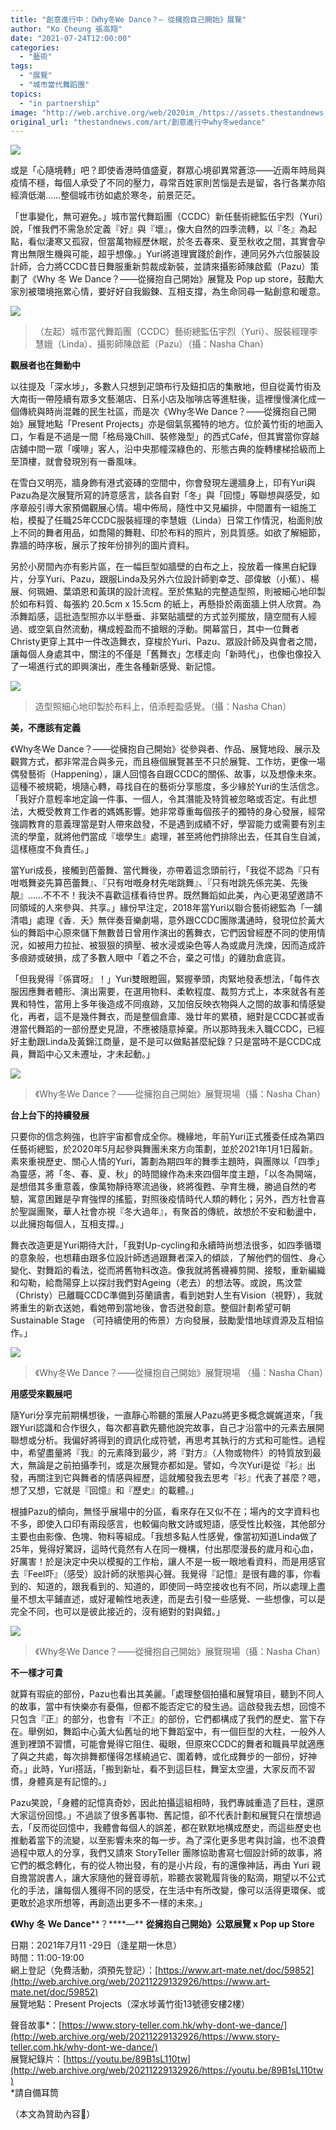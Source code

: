 ```yaml
---
title: "創意進行中：《Why冬We Dance？— 從擁抱自己開始》展覽"
author: "Ko Cheung 張高翔"
date: "2021-07-24T12:00:00"
categories:
  - "藝術"
tags:
  - "展覽"
  - "城市當代舞蹈團"
topics:
  - "in partnership"
image: "http://web.archive.org/web/2020im_/https://assets.thestandnews.com/media/photos/winterpng-16_jel1Gow.png"
original_url: "thestandnews.com/art/創意進行中why冬wedance"
---
```

![](http://web.archive.org/web/2020im_/https://assets.thestandnews.com/media/photos/winterpng-16_jel1Gow.png)

或是「心隨境轉」吧？即使香港時值盛夏，群眾心境卻異常蒼涼——近兩年時局與疫情不穩，每個人承受了不同的壓力，尋常百姓家則苦惱是去是留，各行各業亦陷經濟低潮……整個城市彷如處於寒冬，前景茫茫。

「世事變化，無可避免。」城市當代舞蹈團（CCDC）新任藝術總監伍宇烈（Yuri）說，「惟我們不需急於定義『好』與『壞』，像大自然的四季流轉，以『冬』為起點，看似淒寒又孤寂，但當萬物經歷休眠，於冬去春來、夏至秋收之間，其實會孕育出無限生機與可能，超乎想像。」Yuri將道理實踐於創作，連同另外六位服裝設計師，合力將CCDC昔日舞服重新剪裁成新裝，並請來攝影師陳啟藍（Pazu）策劃了《Why 冬 We Dance？——從擁抱自己開始》展覽及 Pop up store，鼓勵大家別被環境拖累心情，要好好自我鍛鍊、互相支撐，為生命同尋一點創意和暖意。

![](http://web.archive.org/web/2020im_/https://assets.thestandnews.com/media/photos/backdrop.jpeg)
> （左起）城市當代舞蹈團（CCDC）藝術總監伍宇烈（Yuri）、服裝經理李慧娥（Linda）、攝影師陳啟藍（Pazu）（攝：Nasha Chan）

**觀展者也在舞動中**

以往提及「深水埗」，多數人只想到疋頭布行及鈕扣店的集散地，但自從黃竹街及大南街一帶陸續有眾多文藝潮店、日系小店及咖啡店等進駐後，這裡慢慢演化成一個傳統與時尚混雜的民生社區，而是次《Why冬We Dance？——從擁抱自己開始》展覽地點「Present Projects」亦是個氣氛獨特的地方。位於黃竹街的地面入口，乍看是不過是一間「格局幾Chill、裝修幾型」的西式Café，但其實當你穿越店舖中間一眾「嘆啡」客人，沿中央那幢深綠色的、形態古典的旋轉樓梯拾級而上至頂樓，就會發現別有一番風味。

在雪白又明亮，牆身飾有港式瓷磚的空間中，你會發現左邊牆身上，印有Yuri與Pazu為是次展覽所寫的詩意感言，談各自對「冬」與「回憶」等聯想與感受，如序章般引導大家預備觀展心情。場中佈局，隨性中又見編排，中間置有一組施工枱，模擬了任職25年CCDC服裝經理的李慧娥（Linda）日常工作情況，枱面則放上不同的舞者用品，如喬陽的舞鞋、印於布料的照片，別具質感。如欲了解細節，靠牆的時序板，展示了按年份排列的圖片資料。

另於小房間內亦有影片區，在一幅巨型如牆壁的白布之上，投放着一條黑白紀錄片，分享Yuri、Pazu，跟服Linda及另外六位設計師劉幸芝、邵偉敏（小蕉）、楊展、何珮姍、葉頌恩和黃琪的設計流程。至於焦點的完整造型照，則被細心地印製於如布料質、每張約 20.5cm x 15.5cm 的紙上，再懸掛於兩面牆上供人欣賞。為添舞蹈感，這批造型照亦以半懸垂、非緊貼牆壁的方式並列擺放，隨空間有人經過、或空氣自然流動，構成輕盈而不搶眼的浮動。開幕當日，其中一位舞者Christy更穿上其中一件改造舞衣，穿梭於Yuri、Pazu、眾設計師及與會者之間，讓每個人身處其中，關注的不僅是「舊舞衣」怎樣走向「新時代」，也像也像投入了一場進行式的即興演出，產生各種新感覺、新記憶。

![](http://web.archive.org/web/2020im_/https://assets.thestandnews.com/media/photos/makingOF.jpeg)
> 造型照細心地印製於布料上，倍添輕盈感覺。（攝：Nasha Chan）

**美，不應該有定義**

《Why冬We Dance？——從擁抱自己開始》從參與者、作品、展覽地段、展示及觀賞方式，都非常混合與多元，而且極個展覽甚至不只於展覽、工作坊，更像一場偶發藝術（Happening），讓人回憶各自跟CCDC的關係、故事，以及想像未來。這種不被規範，境隨心轉，尋找自在的藝術分享態度，多少緣於Yuri的生活信念。「我好介意輕率地定論一件事、一個人，令其潛能及特質被忽略或否定。有此想法，大概受教育工作者的媽媽影響。她非常尊重每個孩子的獨特的身心發展，經常強調教育的意義理當是對人帶來啟發，不是遇到成績不好，學習能力或需要有別主流的學童，就將他們當成『壞學生』處理，甚至將他們排除出去，任其自生自滅，這樣極度不負責任。」

當Yuri成長，接觸到芭蕾舞、當代舞後，亦帶着這念頭前行，「我從不認為『只有咁嘅舞姿先算芭蕾舞』、『只有咁嘅身材先啱跳舞』、『只有咁跳先係完美、先後靚』……不不不！我決不喜歡這樣看待世界。既然舞蹈如此美，內心更渴望邀請不同領域的人來參與、共享。」緣份早注定，2018年當Yuri以聯合藝術總監為「一舖清唱」處理《香．夭》無伴奏音樂劇場，意外跟CCDC團隊溝通時，發現位於黃大仙的舞蹈中心原來儲下無數昔日曾用作演出的舊舞衣，它們因曾經歷不同的使用情況，如被用力拉扯、被狠狠的擠壓、被水浸或染色等人為或歲月洗煉，因而造成許多痕跡或破損，成了多數人眼中「着之不合，棄之可惜」的雞肋倉底貨。

「但我覺得『係寶呀』！」Yuri雙眼瞪圓，緊握拳頭，肉緊地發表想法，「每件衣服因應舞者體形、演出需要，在選用物料、柔軟程度、裁剪方式上，本來就各有差異和特性，當用上多年後造成不同痕跡，又加倍反映衣物與人之間的故事和情感變化，再者，這不是幾件舞衣，而是整個倉庫、幾廿年的累積，絕對是CCDC甚或香港當代舞蹈的一部份歷史見證，不應被隨意掉棄。所以那時我未入職CCDC，已經好主動跟Linda及黃錦江商量，是不是可以做點甚麼紀錄？只是當時不是CCDC成員，舞蹈中心又未遷址，才未起動。」

![](http://web.archive.org/web/2020im_/https://assets.thestandnews.com/media/photos/space.jpeg)
> 《Why冬We Dance？——從擁抱自己開始》展覽現場（攝：Nasha Chan）

**台上台下的持續發展**

只要你的信念夠強，也許宇宙都會成全你。機緣地，年前Yuri正式獲委任成為第四任藝術總監，於2020年5月起參與舞團未來方向策劃，並於2021年1月1日履新。素來重視歷史、關心人情的Yuri，籌劃為期四年的舞季主題時，與團隊以「四季」為靈感，將「冬、春、夏、秋」的時間線作為未來四個年度主題，「以冬為開端，是想借其多重意義，像萬物靜待寒流過後，終將復甦、孕育生機，勝過自然的考驗，寓意困難是孕育強悍的搖籃，對照後疫情時代人類的轉化；另外，西方社會喜於聖誕團聚，華人社會亦視『冬大過年』，有聚首的傳統，故想於不安和動盪中，以此擁抱每個人，互相支撐。」

舞衣改造更是Yuri期待大計，「我對Up-cycling和永續時尚想法很多，如四季循環的意象般，也想藉由跟多位設計師透過跟舞者深入的傾談，了解他們的個性、身心變化、對舞蹈的看法，從而將舊物料改造。像我就將舊襪褲剪開、接駁，重新編織和勾勒，給喬陽穿上以探討我們對Ageing（老去）的想法等。或說，馬汶萱（Christy）已離職CCDC準備到芬蘭讀書，看到她對人生有Vision（視野），我就將重生的新衣送她，看她帶到當地後，會否迸發創意。整個計劃希望可朝 Sustainable Stage （可持續使用的佈景）方向發展，鼓勵愛惜地球資源及互相協作。」

![](http://web.archive.org/web/2020im_/https://assets.thestandnews.com/media/photos/exhibition.jpeg)
> 《Why冬We Dance？——從擁抱自己開始》展覽現場 （攝：Nasha Chan）

**用感受來觀展吧**

隨Yuri分享完前期構想後，一直靜心聆聽的策展人Pazu將更多概念娓娓道來，「我跟Yuri認識和合作很久，每次都喜歡先聽他說完故事，自己才沿當中的元素去展開聯想或分析。我偏好將得到的資訊化成符號，再思考其執行的方式和可能性。過程中，希望盡量將『我』的元素降到最少，將『對方』（人物或物件）的特質放到最大，無論是之前拍攝季刊，或是次展覽亦都如是。譬如，今次Yuri是從『衫』出發，再關注到它與舞者的情感與經歷，這就觸發我去思考『衫』代表了甚麼？嗯，想了又想，它就是『回憶』和『歷史』的載體。」

根據Pazu的傾向，無怪乎展場中的分區，看來存在又似不在；場內的文字資料也不多，即使入口印有兩段感言，也較偏向散文詩或短語，感受性比較強，其他部分主要也由影像、色塊、物料等組成。「我想多點人性感覺，像當初知道Linda做了25年，覺得好驚訝，這時代竟然有人在同一機構，付出那麼漫長的歲月和心血，好厲害！於是決定中央以模擬的工作枱，讓人不是一板一眼地看資料，而是用感官去『Feel吓』（感受）設計師的狀態與心聲。我覺得『記憶』是很有趣的事，你看到的、知道的，跟我看到的、知道的，即使同一時空接收也有不同，所以處理上盡量不想太平鋪直述，或好灌輸性地表達，而是去引發一些感覺、一些想像，可以是完全不同，也可以是彼此接近的，沒有絕對的對與錯。」

![](http://web.archive.org/web/2020im_/https://assets.thestandnews.com/media/photos/exhibition2.jpeg)
> 《Why冬We Dance？——從擁抱自己開始》展覽現場（攝：Nasha Chan）

**不一樣才可貴**

就算有瑕疵的部份，Pazu也看出其美麗。「處理整個拍攝和展覽項目，聽到不同人的故事，當中有快樂亦有憂傷，但都不能否定它的發生過。這啟發我去想，回憶不只包含『正』的部分，也會有『不正』的部份，它們都構成了我們的歷史、當下存在。舉例如，舞蹈中心黃大仙舊址的地下舞蹈室中，有一個巨型的大柱，一般外人進到裡頭不習慣，可能會覺得它阻住、礙眼，但原來CCDC的舞者和職員早就適應了與之共處，每次排舞都懂得怎樣繞過它、圍着轉，或化成舞步的一部份，好神奇。」此時，Yuri搭話，「搬到新址，看不到這巨柱，舞室太空盪，大家反而不習慣，身體真是有記憶的。」

Pazu笑說，「身體的記憶真奇妙，因此拍攝這組相時，我們專誠重造了巨柱，還原大家這份回憶。」不過談了很多舊事物、舊記憶，卻不代表計劃和展覽只在懷想過去，「反而從回憶中，我體會每個人的誤差，都在默默地構成歷史，而這些歷史也推動着當下的流變，以至影響未來的每一步。為了深化更多思考與討論，也不浪費過程中眾人的分享，我們又請來 StoryTeller 團隊協助書寫七個設計師的故事，將它們的概念轉化，有的從人物出發，有的是小片段，有的還像神話，再由 Yuri 親自擔當說書人，讓大家隨他的聲音導航，聆聽衣裳靴履背後的點滴，期望以不公式化的手法，讓每個人獲得不同的感受，在生活中有所改變，像可以活得更環保、或更敢於追求所想等，再創造出更多不一樣的未來。」

**《Why** **冬** **We Dance****？****—** **從擁抱自己開始》公眾展覽 x Pop up Store**

日期：2021年7月11 -29日（逢星期一休息）  
時間：11:00-19:00  
網上登記（免費活動，須預先登記）：[https://www.art-mate.net/doc/59852](http://web.archive.org/web/20211229132926/https://www.art-mate.net/doc/59852)  
展覽地點：Present Projects（深水埗黃竹街13號德安樓2樓）

聲音故事\*：[https://www.story-teller.com.hk/why-dont-we-dance/](http://web.archive.org/web/20211229132926/https://www.story-teller.com.hk/why-dont-we-dance/)  
展覽紀錄片：[https://youtu.be/89B1sL110tw](http://web.archive.org/web/20211229132926/https://youtu.be/89B1sL110tw)  
\*請自備耳筒

（本文為贊助內容）